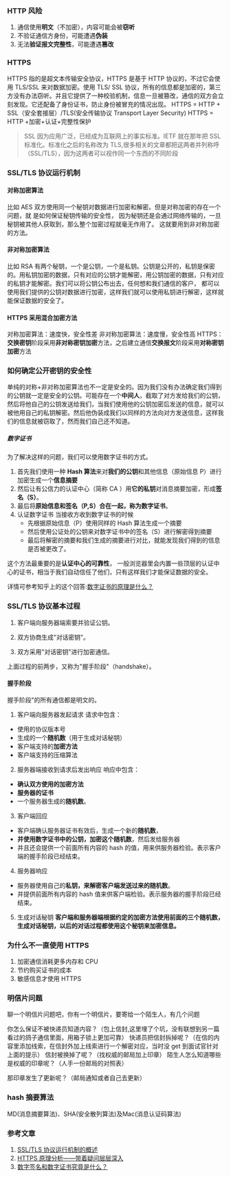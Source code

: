### HTTP 风险

1. 通信使用**明文**（不加密），内容可能会被**窃听**
2. 不验证通信方身份，可能遭遇**伪装**
3. 无法**验证报文完整性**，可能遭遇**篡改**

### HTTPS

HTTPS 指的是超文本传输安全协议，HTTPS 是基于 HTTP 协议的，不过它会使用 TLS/SSL 来对数据加密。使用 TLS/ SSL 协议，所有的信息都是加密的，第三方没有办法窃听。并且它提供了一种校验机制，信息一旦被篡改，通信的双方会立刻发现。它还配备了身份证书，防止身份被冒充的情况出现。
HTTPS = HTTP + SSL（安全套接层）/TLS(安全传输协议 Transport Layer Security)
HTTPS = HTTP +加密+认证+完整性保护

> SSL 因为应用广泛，已经成为互联网上的事实标准。IETF 就在那年把 SSL 标准化。标准化之后的名称改为 TLS,很多相关的文章都把这两者并列称呼（SSL/TLS），因为这两者可以视作同一个东西的不同阶段

### SSL/TLS 协议运行机制

#### 对称加密算法

比如 AES
双方使用同一个秘钥对数据进行加密和解密。但是对称加密的存在一个问题，就 是如何保证秘钥传输的安全性， 因为秘钥还是会通过网络传输的，一旦秘钥被其他人获取到，那么整个加密过程就毫无作用了。 这就要用到非对称加密的方法。

#### 非对称加密算法

比如 RSA
有两个秘钥，一个是公钥，一个是私钥。公钥是公开的，私钥是保密的。用私钥加密的数据，只有对应的公钥才能解密，用公钥加密的数据，只有对应的私钥才能解密。我们可以将公钥公布出去，任何想和我们通信的客户， 都可以使用我们提供的公钥对数据进行加密，这样我们就可以使用私钥进行解密，这样就能保证数据的安全了。

#### HTTPS 采用混合加密方法

对称加密算法：速度快，安全性差
非对称加密算法：速度慢，安全性高
HTTPS：**交换密钥**阶段采用**非对称密钥加密**方法，之后建立通信**交换报文**阶段采用**对称密钥加密**方法

### 如何确定公开密钥的安全性

单纯的对称+非对称加密算法也不一定是安全的。因为我们没有办法确定我们得到的公钥就一定是安全的公钥。可能存在一个**中间人**，截取了对方发给我们的公钥，然后将他自己的公钥发送给我们，当我们使用他的公钥加密后发送的信息，就可以被他用自己的私钥解密。然后他伪装成我们以同样的方法向对方发送信息，这样我们的信息就被窃取了，然而我们自己还不知道。

##### 数字证书

为了解决这样的问题，我们可以使用数字证书的方式。

1. 首先我们使用一种 **Hash 算法**来对**我们的公钥**和其他信息（原始信息 P）进行加密生成一个**信息摘要**
2. 然后让有公信力的认证中心（简称 CA ）用**它的私钥**对消息摘要加密，形成**签名（S）**。
3. 最后将**原始信息和签名（P,S）**合在一起，称为**数字证书**。
4. 认证数字证书
   当接收方收到数字证书的时候
   - 先根据原始信息（P）使用同样的 Hash 算法生成一个摘要
   - 然后使用公证处的公钥来对数字证书中的签名（S）进行解密得到摘要
   - 最后将解密的摘要和我们生成的摘要进行对比，就能发现我们得到的信息是否被更改了。

这个方法最重要的是**认证中心的可靠性**， 一般浏览器里会内置一些顶层的认证中心的证书，相当于我们自动信任了他们，只有这样我们才能保证数据的安全。

详情可参考知乎上的这个回答:[数字证书的原理是什么？](https://www.zhihu.com/question/24294477/answer/74783418)

### SSL/TLS 协议基本过程

1. 客户端向服务器端索要并验证公钥。

2. 双方协商生成"对话密钥"。

3. 双方采用"对话密钥"进行加密通信。

上面过程的前两步，又称为"握手阶段"（handshake）。

#### 握手阶段

握手阶段"的所有通信都是明文的。

1. 客户端向服务器发起请求
   请求中包含：

- 使用的协议版本号
- 生成的一个**随机数**（用于生成对话秘钥）
- 客户端支持的**加密方法**
- 客户端支持的压缩算法

2. 服务器端接收到请求后发出响应
   响应中包含：

- **确认双方使用的加密方法**
- **服务器的证书**
- 一个服务器生成的**随机数**。

3. 客户端回应

- 客户端确认服务器证书有效后，生成一个新的**随机数**，
- **并使用数字证书中的公钥，加密这个随机数**，然后发给服务器
- 并且还会提供一个前面所有内容的 hash 的值，用来供服务器检验。表示客户端的握手阶段已经结束。

4. 服务器响应

- 服务器使用自己的**私钥，来解密客户端发送过来的随机数**。
- 并提供前面所有内容的 hash 值来供客户端检验。表示服务器的握手阶段已经结束。

5. 生成对话秘钥
   **客户端和服务器端根据约定的加密方法使用前面的三个随机数，生成对话秘钥，以后的对话过程都使用这个秘钥来加密信息。**

### 为什么不一直使用 HTTPS

1. 加密通信消耗更多内存和 CPU
2. 节约购买证书的成本
3. 敏感信息才使用 HTTPS

### 明信片问题

聊一个明信片问题吧，你有一个明信片，要寄给一个陌生人，有几个问题

你怎么保证不被快递员知道内容？（包上信封,这里埋了个坑，没有联想到另一篇看过的鸽子通信里面，用箱子锁上更加可靠）
快递员把信封拆掉呢？（在信的内容里添加线索，在信封外加上线索进行一个解密对应，当时没 get 到面试官针对上面的提示）
信封被换掉了呢？（找权威的邮局加上印章）
陌生人怎么知道哪些是权威的印章呢？（人手一份邮局的对照表）

那印章发生了更新呢？（邮局通知或者自己去更新）

### hash 摘要算法
MD(消息摘要算法)、SHA(安全散列算法)及Mac(消息认证码算法)
### 参考文章

1. [SSL/TLS 协议运行机制的概述](http://www.ruanyifeng.com/blog/2014/02/ssl_tls.html)
2. [HTTPS 原理分析——带着疑问层层深入](https://blog.leapmie.com/archives)
3. [数字签名和数字证书究竟是什么？](jianshu.com/p/80aa37311151)
